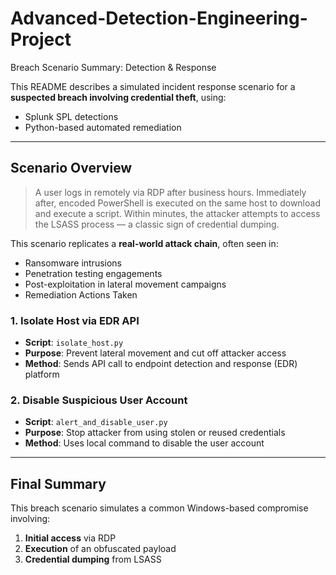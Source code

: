 # Advanced-Detection-Engineering-Project
 Breach Scenario Summary: Detection & Response

This README describes a simulated incident response scenario for a **suspected breach involving credential theft**, using:
- Splunk SPL detections
- Python-based automated remediation

---

##  Scenario Overview
> A user logs in remotely via RDP after business hours. Immediately after, encoded PowerShell is executed on the same host to download and execute a script. Within minutes, the attacker attempts to access the LSASS process — a classic sign of credential dumping.

This scenario replicates a **real-world attack chain**, often seen in:
- Ransomware intrusions
- Penetration testing engagements
- Post-exploitation in lateral movement campaigns
-  Remediation Actions Taken

###  1. Isolate Host via EDR API
- **Script**: `isolate_host.py`
- **Purpose**: Prevent lateral movement and cut off attacker access
- **Method**: Sends API call to endpoint detection and response (EDR) platform

###  2. Disable Suspicious User Account
- **Script**: `alert_and_disable_user.py`
- **Purpose**: Stop attacker from using stolen or reused credentials
- **Method**: Uses local command to disable the user account

---

##  Final Summary
This breach scenario simulates a common Windows-based compromise involving:
1. **Initial access** via RDP
2. **Execution** of an obfuscated payload
3. **Credential dumping** from LSASS
